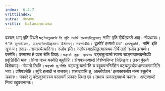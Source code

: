 ```yaml
---
index:  6.4.7
vrittiindex: 
sutra:  नोपधायाः
vritti:  balamanorama 
---
```


पञ्चन् आम् इति स्थिते `षट्?चतुभ्र्यश्चे'ति नुटि नलोपे तस्याऽसिद्धत्वात् `नामि' इति दीर्घेऽप्राप्ते आह--नोपधायाः। `ने'ति सुप्षष्ठीकम्, अङ्गस्येत्यधिकृतस्य विशेषणम्। तदन्तविधिः। `ढ्रलोपे' इत्यतो `दीर्घ' इत्यनुवर्तते, `नामि' इति सूत्रं च। तदाह--नान्तस्येत्यादिना। नलोप इति। नलोपस्याऽसिद्धत्वात्प्रथमं दीर्घे ततो नलोप इत्यर्थः। परमेति। परमाश्च ते पञ्च चेति विग्रहः। `षड्भ्यो लुक्' इत्यस्य `षट्चतुभ्र्यश्चे'त्यस्य चाङ्गत्वात्तदन्तेऽपि प्रवृत्तिरिति भावः। प्रियाः पञ्च यस्येति बहुव्रीहिः। प्रियपञ्चन्शब्दो विशेष्यनिघ्नः त्रिलिङ्गः। तस्य पुंस्त्वे विशेषमाह--गौणत्वे त्विति। `षड्भ्यो लु'गिति `षट्चतुभ्र्यश्चे'ति च बहुवचननिर्देशेन षट्चतुरर्थप्राधान्यावगमादिति भावः। प्रयिपञ्चेति। सुटि हलादौ च राजवत्। शसादावचि तु `अल्लोपोऽनः' इत्यकारलोप नस्य श्चुत्वेन ञकारः। चकारे तु परेऽनुस्वारस्य परसवर्णे ञकारः स्थित एव। तथाच ञकारद्वयमध्ये चकारः। अष्टन्शब्दो नित्यं बहुवचनान्तः। 

